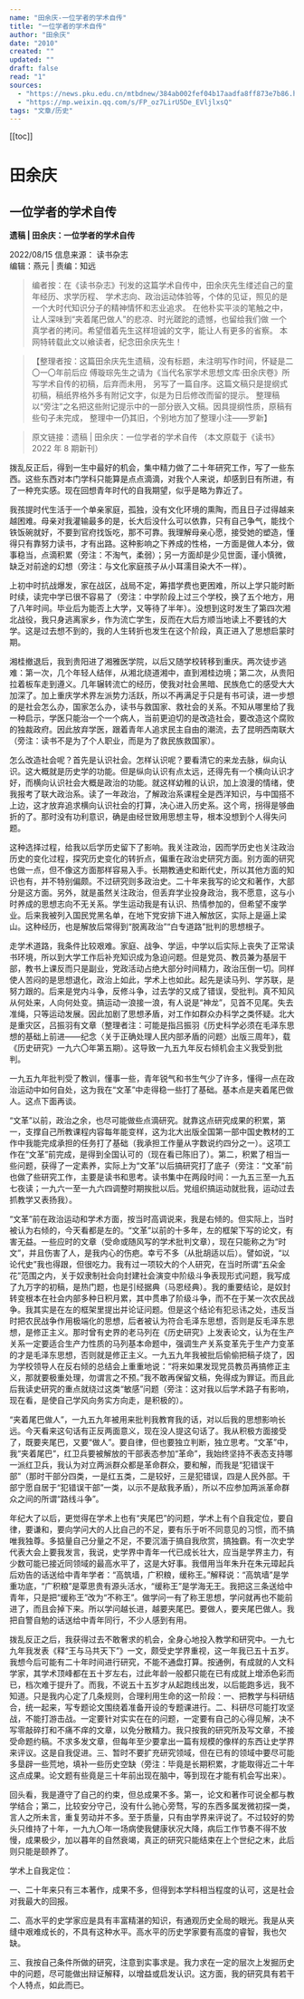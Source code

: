 ```yaml
---
name: "田余庆-一位学者的学术自传"
title: "一位学者的学术自传"
author: "田余庆"
date: "2010"
created: ""
updated: ""
draft: false
read: "1"
sources:
  - "https://news.pku.edu.cn/mtbdnew/384ab002fef04b17aadfa8ff873e7b86.htm"
  - "https://mp.weixin.qq.com/s/FP_oz7LirU5De_EVljlxsQ"
tags: "文章/历史"
---
```


[[toc]]

# 田余庆

## 一位学者的学术自传

**遗稿 | 田余庆：一位学者的学术自传**

2022/08/15 信息来源： 读书杂志  
编辑：燕元 | 责编：知远

> 编者按：在《读书杂志》刊发的这篇学术自传中，田余庆先生缕述自己的童年经历、求学历程、
> 学术志向、政治运动体验等，个体的见证，照见的是一个大时代知识分子的精神情怀和志业追求。
> 在他朴实平淡的笔触之中，让人深味到“夹着尾巴做人”的悲凉、时光蹉跎的遗憾，也留给我们做
> 一个真学者的拷问。希望借着先生这样坦诚的文字，能让人有更多的省察。
> 本网特转载此文以飨读者，纪念田余庆先生！

> 【整理者按：这篇田余庆先生遗稿，没有标题，未注明写作时间，怀疑是二〇一〇年前后应
> 傅璇琮先生之请为《当代名家学术思想文库·田余庆卷》所写学术自传的初稿，后弃而未用，
> 另写了一篇自序。这篇文稿只是提纲式初稿，稿纸界格外多有附记文字，似是为日后修改而留的提示。
> 整理稿以“旁注”之名把这些附记提示中的一部分嵌入文稿。因具提纲性质，原稿有些句子未完成，
> 整理中一仍其旧，个别地方加了整理小注——罗新】

> 原文链接：遗稿 | 田余庆：一位学者的学术自传
> （本文原载于《读书》2022 年 8 期新刊）

拨乱反正后，得到一生中最好的机会，集中精力做了二十年研究工作，写了一些东西。这些东西对本门学科只能算是点点滴滴，对我个人来说，却感到日有所进，有了一种充实感。现在回想青年时代的自我期望，似乎是略为靠近了。

我孩提时代生活于一个单亲家庭，孤独，没有文化环境的熏陶，而且日子过得越来越困难。母亲对我灌输最多的是，长大后没什么可以依靠，只有自己争气，能找个铁饭碗就好，不要到官府找饭吃，那不可靠。我理解母亲心愿，接受她的塑造，懂得只有靠努力读书，才有出路。这种影响之下养成的性格，一方面是做人本分，做事稳当，点滴积累（旁注：不淘气，柔弱）；另一方面却是少见世面，谨小慎微，缺乏对前途的幻想（旁注：与文化家庭孩子从小耳濡目染大不一样）。

上初中时抗战爆发，家在战区，战局不定，筹措学费也更困难，所以上学只能时断时续，读完中学已很不容易了（旁注：中学阶段上过三个学校，换了五个地方，用了八年时间。毕业后为能否上大学，又等待了半年）。没想到这时发生了第四次湘北战役，我只身逃离家乡，作为流亡学生，反而在大后方顺当地读上不要钱的大学。这是过去想不到的，我的人生转折也发生在这个阶段，真正进入了思想启蒙时期。

湘桂撤退后，我到贵阳进了湘雅医学院，以后又随学校转移到重庆。两次徒步逃难：第一次，几个年轻人结伴，从湘北绕道湘中，直到湘桂边境；第二次，从贵阳拉着板车走到遵义。几年辗转流亡的经历，使我对社会黑暗、民族危亡的感受大大加深了。加上重庆学术界左派势力活跃，所以不再满足于只是有书可读，进一步想的是社会怎么办，国家怎么办，读书与救国家、救社会的关系。不知从哪里给了我一种启示，学医只能治一个一个病人，当前更迫切的是改造社会，要改造这个腐败的独裁政府。因此放弃学医，跟着青年人追求民主自由的潮流，去了昆明西南联大（旁注：读书不是为了个人职业，而是为了救民族救国家）。

怎么改造社会呢？首先是认识社会。怎样认识呢？要看清它的来龙去脉，纵向认识。这大概就是历史学的功能。但是纵向认识有点太远，还得先有一个横向认识才好，而横向认识社会大概是政治的功能。就这样幼稚的认识，加上浪漫的情绪，使我报考了联大政治系。读了一年政治，了解政治系课程全是西洋知识，与中国搭不上边，这才放弃追求横向认识社会的打算，决心进入历史系。这个弯，拐得是够曲折的了。那时没有功利意识，确是由经世致用思想主导，根本没想到个人得失问题。

这种选择过程，给我以后学历史留下了影响。我关注政治，因而学历史也关注政治历史的变化过程，探究历史变化的转折点，偏重在政治史研究方面。别方面的研究也做一点，但不像这方面那样容易入手。长期教通史和断代史，所以其他方面的知识也有，并不特别偏颇。不过研究则多政治史。二十年来我写的论文和著作，大部分是这方面。另外，就是虽然关注政治，但丢弃学业投身政治，我不愿意，这与小时养成的思想志向不无关系。学生运动我是有认识、热情参加的，但希望不废学业。后来我被列入国民党黑名单，在地下党安排下进入解放区，实际上是逼上梁山。这种经历，也是解放后常得到“脱离政治”“白专道路”批判的思想根子。

走学术道路，我条件比较艰难。家庭、战争、学运，中学以后实际上丧失了正常读书环境，所以到大学工作后补充知识成为急迫问题。但是党员、教员兼为基层干部，教书上课反而只是副业，党政活动占绝大部分时间精力，政治压倒一切。同样使人苦闷的是思想退化，政治上如此，学术上也如此。起先是读马列、学苏联，是努力跟的。后来是党内斗争，反修斗争，过去学的又成了错误，受批判。真不知风从何处来，人向何处变。搞运动一浪接一浪，有人说是“神龙”，见首不见尾。失去准绳，只等运动发展。因此加剧了思想矛盾，对工作如群众办科学之类怀疑。北大是重灾区，吕振羽有文章（整理者注：可能是指吕振羽《历史科学必须在毛泽东思想的基础上前进——纪念〈关于正确处理人民内部矛盾的问题〉出版三周年》，载《历史研究》一九六〇年第五期）。这导致一九五九年反右倾机会主义我受到批判。

一九五九年批判受了教训，懂事一些，青年锐气和书生气少了许多，懂得一点在政治运动中如何自处，这为我在“文革”中走得稳一些打了基础。基本点是夹着尾巴做人。这点下面再谈。

“文革”以前，政治之余，也尽可能做些点滴研究。就靠这点研究成果的积累，第一，支撑自己所教课程内容每年能变样，这为北大出版全国第一部中国史教材的工作中我能完成承担的任务打了基础（我承担工作量从字数说约四分之一）。这项工作在“文革”前完成，是得到全国认可的（现在看已陈旧了）。第二，积累了相当一些问题，获得了一定素养，实际上为“文革”以后搞研究打了底子（旁注：“文革”前也做了些研究工作，主要是读书和思考。读书集中在两段时间：一九五三至一九五七夜读；一九六一至一九六四调整时期挨批以后。党组织搞运动就批我，运动过去抓教学又表扬我）。

“文革”前在政治运动和学术方面，按当时高调说来，我是右倾的。但实际上，当时被认为右倾的，今天看都是左的。“文革”以前的十多年，左的框架下写的论文，有害无益。一些应时的文章（受命或随风写的学术批判文章），现在只能称之为“时文”，并且伤害了人，是我内心的伤疤。幸亏不多（从批胡适以后）。譬如说，“以论代史”我也得跟，但很吃力。我有过一项较大的个人研究，在当时所谓“五朵金花”范围之内，关于奴隶制社会向封建社会演变中阶级斗争表现形式问题，我写成了九万字的初稿，是热门题，也是引经据典（马恩经典）。我的重要结论，是奴封转变根本在社会内部多种日积月累，其中贯串了阶级斗争，而不在于某一次农民战争。我其实是在左的框架里提出并论证问题。但是这个结论有犯忌讳之处，违反当时把农民战争作用极端化的思想，后者被认为符合毛泽东思想，否则是反毛泽东思想，是修正主义。那时曾有史界的老马列在《历史研究》上发表论文，认为在生产关系一定要适合生产力性质的马列基本命题中，强调生产关系变革先于生产力变革的才是毛泽东思想，否则就是修正主义。一九五九年我被批后偷偷把稿子烧了，因为学校领导人在反右倾的总结会上重重地说：“将来如果发现党员教员再搞修正主义，那就要极重处理，勿谓言之不预。”我不敢再保留文稿，免得成为罪证。而且此后我读史研究的重点就绕过这类“敏感”问题（旁注：这对我以后学术路子有影响，现在看，是使自己学风向务实方向走，是积极的）。

“夹着尾巴做人”，一九五九年被用来批判我教育我的话，对以后我的思想影响长远。今天看来这句话有正反两面意义，现在没人提这句话了。我从积极方面接受了，既要夹尾巴，又要“做人”。要自律，但也要独立判断，独立思考。“文革”中，我“夹着尾巴”，红卫兵要被解放的干部表态参加“革命”，我始终坚持不表态支持哪一派红卫兵，我认为对立两派群众都是革命群众，要和解，而我是“犯错误干部”（那时干部分四类，一是红五类，二是较好，三是犯错误，四是人民外部。干部宁愿自居于“犯错误干部”一类，以示不是敌我矛盾），所以不应参加两派革命群众之间的所谓“路线斗争”。

年纪大了以后，更觉得在学术上也有“夹尾巴”的问题，学术上有个自我定位，要自律，要谦和，要向学问大的人比自己的不足，要有乐于听不同意见的习惯，而不搞唯我独尊。多掂量自己分量之不足，不要沉湎于搞自我欣赏，搞独霸。有一次史学代表大会上要我发言，我说，史学界中青年一代已成长壮大，应当是学界主力，有少数可能已接近同领域的最高水平了，这是大好事。我借用当年朱升在朱元璋起兵后劝告的话送给中青年学者：“高筑墙，广积粮，缓称王。”解释说：“高筑墙”是学重功底，“广积粮”是覃思贵有源头活水，“缓称王”是学海无王。我把这三条送给中青年，只是把“缓称王”改为“不称王”。做学问一有了称王思想，学问就再也不能前进了，而且会掉下来。所以学问越长进，越要夹尾巴。要做人，要夹尾巴做人。我把自警自勉的话送给中青年同行，不少人感到有用。

拨乱反正之后，我获得过去不敢奢求的机会，全身心地投入教学和研究中。一九七九年我发表《释“王与马共天下”》一文，颇受史学界重视，这一年我已五十五岁。我想今后可能有二十年时间进行研究，不能不通盘打算。按通例，有成就的人文科学家，其学术顶峰都在五十岁左右，过此年龄一般都只能在已有成就上增添色彩而已，档次难于提升了。而我，不说五十五岁才从起跑线出发，以后能跑多远，我不知道。只是我内心定了几条规则，合理利用生命的这一阶段：一、把教学与科研结合，统一起来，写专题论文围绕着准备开设的专题课进行。二、科研尽可能打攻坚战，不能打游击战。一定要针对实实在在的问题，一定要有自己的心得见解，决不写零敲碎打和不痛不痒的文章，以免分散精力。我只按我的研究所及写文章，不接受命题约稿。不求多发文章，但每年至少要拿出一篇有规模的像样的东西让史学界来评议。这是自我促进。三、暂时不要扩充研究领域，但在已有的领域中要尽可能多垦辟一些荒地，填补一些历史空缺（旁注：毕竟是长期积累，才能取得近二十年这点成果。论文题有些竟是三十年前出现在脑中，等到现在才能有机会写出来）。

回头看，我是遵守了自己的约束，但总成果不多。第一，论文和著作可说全都与教学结合；第二，比较安分守己，没有什么驰心旁骛，写的东西多属发微初探一类，言人之所未言，重复劳动并不多。至于质量，只有由学界来评说了。不过较好的势头只维持了十年，一九九〇年一场病使我健康状况大降，病后工作节奏不得不放慢，成果极少，加以暮年的自然衰竭，真正的研究只能结束在上个世纪之末，此后则只能是颐养了。

学术上自我定位：

一、二十年来只有三本著作，成果不多，但得到本学科相当程度的认可，这是社会对我最大的回报。

二、高水平的史学家应是具有丰富精湛的知识，有通观历史全局的眼光。我是从夹缝中艰难成长的，不具有这种水平。高水平的历史学家要有高度的睿智，我也欠缺。

三、我按自己条件所做的研究，注意到实事求是。我力求在一定的层次上发掘历史中的问题，尽可能做出辩证解释，以增益或启发认识。这方面，我的研究具有若干个人特点，如此而已。

